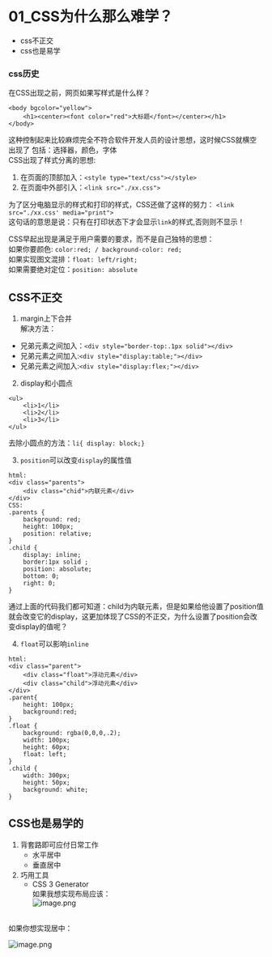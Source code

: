 # 01_CSS为什么那么难学？
* css不正交
* css也是易学
### css历史
在CSS出现之前，网页如果写样式是什么样？
```
<body bgcolor="yellow">
    <h1><center><font color="red">大标题</font></center></h1>
</body>
```
这种控制起来比较麻烦完全不符合软件开发人员的设计思想，这时候CSS就横空出现了
包括：选择器，颜色，字体<br>
CSS出现了样式分离的思想:
1. 在页面的顶部加入：`<style type="text/css"></style>`
2. 在页面中外部引入：`<link src="./xx.css">`

为了区分电脑显示的样式和打印的样式，CSS还做了这样的努力：
`<link src="./xx.css' media="print">`</br>
这句话的意思是说：只有在打印状态下才会显示`link`的样式,否则则不显示！

CSS早起出现是满足于用户需要的要求，而不是自己独特的思想：<br>
如果你要颜色: `color:red; / background-color: red;`<br>
如果实现图文混排：`float: left/right;`<br>
如果需要绝对定位：`position: absolute`<br>

## CSS不正交
1. margin上下合并<br>
解决方法：<br>
* 兄弟元素之间加入：`<div style="border-top:.1px solid"></div>`
* 兄弟元素之间加入:`<div style="display:table;"></div>`
* 兄弟元素之间加入:`<div style="display:flex;"></div>`

2. display和小圆点
```
<ul>
    <li>1</li>
    <li>2</li>
    <li>3</li>    
</ul>
```
去除小圆点的方法：`li{ display: block;}`

3. `position`可以改变`display`的属性值
```
html:
<div class="parents">
    <div class="chid">内联元素</div>
</div>
CSS:
.parents {
    background: red;
    height: 100px;
    position: relative;
}
.child {
    display: inline;
    border:1px solid ;
    position: absolute;
    bottom: 0;
    right: 0;
}
```
通过上面的代码我们都可知道：child为内联元素，但是如果给他设置了position值就会改变它的display，这更加体现了CSS的不正交，为什么设置了position会改变display的值呢？<br>

4. `float`可以影响`inline`
```
html: 
<div class="parent">
    <div class="float">浮动元素</div>
    <div class="child">浮动元素</div>
</div>
.parent{
    height: 100px;
    background:red;
}
.float {
    background: rgba(0,0,0,.2);
    width: 100px;
    height: 60px;
    float: left;
}
.child {
    width: 300px;
    height: 50px;
    background: white;
}
```
## CSS也是易学的
1. 背套路即可应付日常工作
    * 水平居中
    * 垂直居中
2. 巧用工具
    * CSS 3 Generator<br>
如果我想实现布局应该：<br>
![image.png](https://upload-images.jianshu.io/upload_images/6071779-c43ed40d8321dc20.png?imageMogr2/auto-orient/strip%7CimageView2/2/w/1240)
<br>
如果你想实现居中：<br>

![image.png](https://upload-images.jianshu.io/upload_images/6071779-6d5c40d5aefa9183.png?imageMogr2/auto-orient/strip%7CimageView2/2/w/1240)
